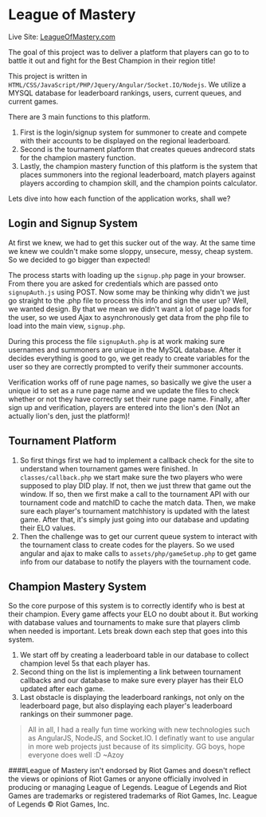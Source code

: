 # League of Mastery

Live Site: [LeagueOfMastery.com](http://leagueofmastery.com)

The goal of this project was to deliver a platform that players can go to to battle it out and fight for the Best Champion in their region title! 

This project is written in `HTML/CSS/JavaScript/PHP/Jquery/Angular/Socket.IO/Nodejs`. We utilize a MYSQL database for leaderboard rankings, users, current queues, and current games.

There are 3 main functions to this platform. 

1. First is the login/signup system for summoner to create and compete with their accounts to be displayed on the regional leaderboard. 
2. Second is the tournament platform that creates queues andrecord stats for the champion mastery function. 
3. Lastly, the champion mastery function of this platform is the system that places summoners into the regional leaderboard, match players against players according to champion skill, and the champion points calculator.

Lets dive into how each function of the application works, shall we?

## Login and Signup System

At first we knew, we had to get this sucker out of the way. At the same time we knew we couldn't make some sloppy, unsecure, messy, cheap system. So we decided to go bigger than expected! 

The process starts with loading up the `signup.php` page in your browser. From there you are asked for credentials which are passed onto `signupAuth.js` using POST. Now some may be thinking why didn't we just go straight to the .php file to process this info and sign the user up? Well, we wanted design. By that we mean we didn't want a lot of page loads for the user, so we used Ajax to asynchronously get data from the php file to load into the main view, `signup.php`.

During this process the file `signupAuth.php` is at work making sure usernames and summoners are unique in the MySQL database. After it decides everything is good to go, we get ready to create variables for the user so they are correctly prompted to verify their summoner accounts.

Verification works off of rune page names, so basically we give the user a unique id to set as a rune page name and we update the files to check whether or not they have correctly set their rune page name. Finally, after sign up and verification, players are entered into the lion's den (Not an actually lion's den, just the platform)!

## Tournament Platform

1. So first things first we had to implement a callback check for the site to understand when tournament games were finished. In `classes/callback.php` we start make sure the two players who were supposed to play DID play. If not, then we just threw that game out the window. If so, then we first make a call to the tournament API with our tournament code and matchID to cache the match data. Then, we make sure each player's tournament matchhistory is updated with the latest game. After that, it's simply just going into our database and updating their ELO values.
2. Then the challenge was to get our current queue system to interact with the tournament class to create codes for the players. So we used angular and ajax to make calls to `assets/php/gameSetup.php` to get game info from our database to notify the players with the tournament code.

## Champion Mastery System

So the core purpose of this system is to correctly identify who is best at their champion. Every game affects your ELO no doubt about it. But working with database values and tournaments to make sure that players climb when needed is important. Lets break down each step that goes into this system.

1. We start off by creating a leaderboard table in our database to collect champion level 5s that each player has.
2. Second thing on the list is implementing a link between tournament callbacks and our database to make sure every player has their ELO updated after each game.
3. Last obstacle is displaying the leaderboard rankings, not only on the leaderboard page, but also displaying each player's leaderboard rankings on their summoner page.

> All in all, I had a really fun time working with new technologies such as AngularJS, NodeJS, and Socket.IO. I definatly want to use angular in more web projects just because of its simplicity. GG boys, hope everyone does well :D ~Azoy

####League of Mastery isn't endorsed by Riot Games and doesn't reflect the views or opinions of Riot Games or anyone officially involved in producing or managing League of Legends. League of Legends and Riot Games are trademarks or registered trademarks of Riot Games, Inc. League of Legends © Riot Games, Inc.
